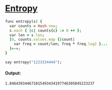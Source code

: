 [1]: https://rosettacode.org/wiki/Entropy

# [Entropy][1]

```ruby
func entropy(s) {
  var counts = Hash.new;
  s.each { |c| counts{c} := 0 ++ };
  var len = s.len;
  [0, counts.values.map {|count|
    var freq = count/len; freq * freq.log2 }...
  ]«-»;
}
 
say entropy("1223334444");
```

#### Output:
```
1.846439344671015493434197746305045223237
```
